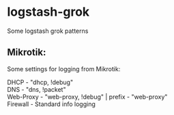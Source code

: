 logstash-grok
=============

Some logstash grok patterns

Mikrotik:
---------

Some settings for logging from Mikrotik:

DHCP - "dhcp, !debug"</br>
DNS - "dns, !packet"</br>
Web-Proxy - "web-proxy, !debug" | prefix - "web-proxy"</br>
Firewall - Standard info logging</br>
